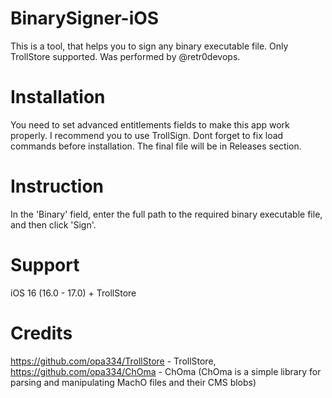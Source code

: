# BinarySigner-iOS
This is a tool, that helps you to sign any binary executable file. Only TrollStore supported.
Was performed by @retr0devops.

# Installation
You need to set advanced entitlements fields to make this app work properly. I recommend you to use TrollSign.
Dont forget to fix load commands before installation. The final file will be in Releases section.



# Instruction
In the 'Binary' field, enter the full path to the required binary executable file, and then click 'Sign'.

# Support
 iOS 16 (16.0 - 17.0) + TrollStore

# Credits
https://github.com/opa334/TrollStore - TrollStore,
https://github.com/opa334/ChOma - ChOma (ChOma is a simple library for parsing and manipulating MachO files and their CMS blobs)
